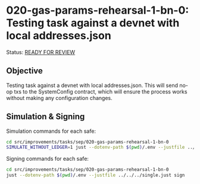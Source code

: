 # 020-gas-params-rehearsal-1-bn-0: Testing task against a devnet with local addresses.json

Status: [READY FOR REVIEW]()

## Objective

Testing task against a devnet with local addresses.json. This will send no-op txs to the SystemConfig contract, which will ensure the process works without making any configuration changes.

## Simulation & Signing

Simulation commands for each safe:
```bash
cd src/improvements/tasks/sep/020-gas-params-rehearsal-1-bn-0
SIMULATE_WITHOUT_LEDGER=1 just --dotenv-path $(pwd)/.env --justfile ../../../single.just simulate
```

Signing commands for each safe:
```bash
cd src/improvements/tasks/sep/020-gas-params-rehearsal-1-bn-0
just --dotenv-path $(pwd)/.env --justfile ../../../single.just sign
```
